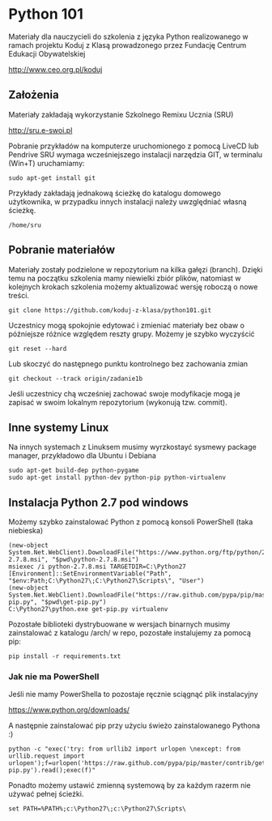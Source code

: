 Python 101
==========

Materiały dla nauczycieli do szkolenia z języka Python realizowanego w ramach
projektu Koduj z Klasą prowadzonego przez Fundację Centrum Edukacji Obywatelskiej

http://www.ceo.org.pl/koduj

## Założenia

Materiały zakładają wykorzystanie Szkolnego Remixu Ucznia (SRU)

http://sru.e-swoi.pl

Pobranie przykładów na komputerze uruchomionego z pomocą LiveCD lub Pendrive SRU
wymaga wcześniejszego instalacji narzędzia GIT, w terminalu (Win+T) uruchamiamy:

    sudo apt-get install git

Przykłady zakładają jednakową ścieżkę do katalogu domowego użytkownika,
w przypadku innych instalacji należy uwzględniać własną ścieżkę.

    /home/sru

## Pobranie materiałów

Materiały zostały podzielone w repozytorium na kilka gałęzi (branch). Dzięki temu
na początku szkolenia mamy niewielki zbiór plików, natomiast w kolejnych krokach
szkolenia możemy aktualizować wersję roboczą o nowe treści.

    git clone https://github.com/koduj-z-klasa/python101.git

Uczestnicy mogą spokojnie edytować i zmieniać materiały bez obaw
o późniejsze różnice względem reszty grupy. Możemy je szybko wyczyścić

    git reset --hard

Lub skoczyć do następnego punktu kontrolnego bez zachowania zmian

    git checkout --track origin/zadanie1b

Jeśli uczestnicy chą wcześniej zachować swoje modyfikacje mogą je zapisać
w swoim lokalnym repozytorium (wykonują tzw. commit).

## Inne systemy Linux

Na innych systemach z Linuksem musimy wyrzkostayć sysmewy package manager,
przykładowo dla Ubuntu i Debiana

    sudo apt-get build-dep python-pygame
    sudo apt-get install python-dev python-pip python-virtualenv

## Instalacja Python 2.7 pod windows

Możemy szybko zainstalować Python z pomocą konsoli PowerShell (taka niebieska)

    (new-object System.Net.WebClient).DownloadFile("https://www.python.org/ftp/python/2.7.8/python-2.7.8.msi", "$pwd\python-2.7.8.msi")
    msiexec /i python-2.7.8.msi TARGETDIR=C:\Python27
    [Environment]::SetEnvironmentVariable("Path", "$env:Path;C:\Python27\;C:\Python27\Scripts\", "User")
    (new-object System.Net.WebClient).DownloadFile("https://raw.github.com/pypa/pip/master/contrib/get-pip.py", "$pwd\get-pip.py")
    C:\Python27\python.exe get-pip.py virtualenv

Pozostałe biblioteki dystrybuowane w wersjach binarnych musimy zainstalować
z katalogu /arch/ w repo, pozostałe instalujemy za pomocą pip:

    pip install -r requirements.txt

### Jak nie ma PowerShell

Jeśli nie mamy PowerShella to pozostaje ręcznie sciągnąć plik instalacyjny

https://www.python.org/downloads/

A następnie zainstalować pip przy użyciu świeżo zainstalowanego Pythona :)

    python -c "exec('try: from urllib2 import urlopen \nexcept: from urllib.request import urlopen');f=urlopen('https://raw.github.com/pypa/pip/master/contrib/get-pip.py').read();exec(f)"

Ponadto możemy ustawić zmienną systemową by za każdym razerm nie używać pełnej ścieżki.

    set PATH=%PATH%;c:\Python27\;c:\Python27\Scripts\




